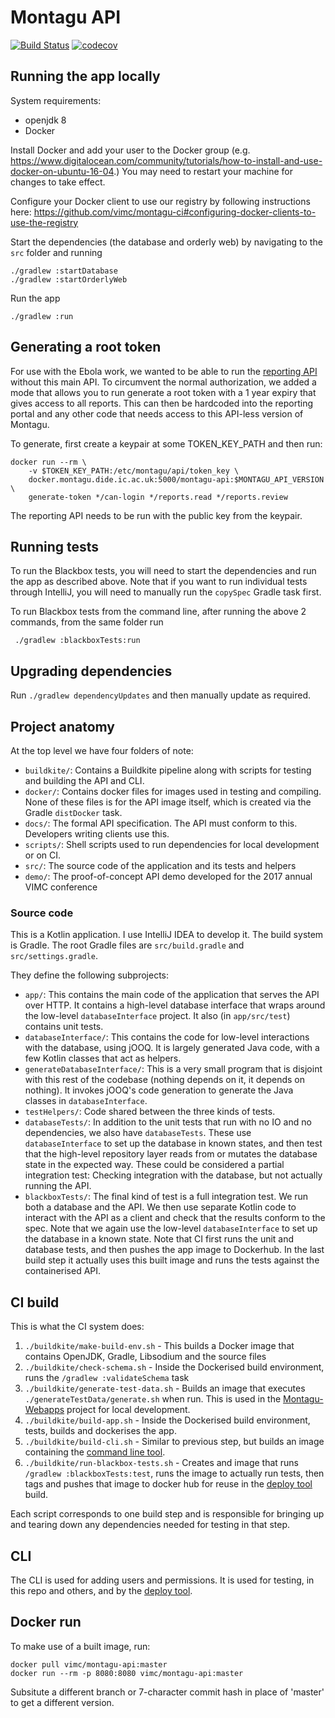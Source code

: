 # Montagu API

[![Build Status](https://badge.buildkite.com/172ef7d0efc887cb5810989791106d1741337d407ada9c97dc.svg?branch=master)](https://buildkite.com/mrc-ide/montagu-api)
[![codecov](https://codecov.io/gh/vimc/montagu-api/branch/master/graph/badge.svg)](https://codecov.io/gh/vimc/montagu-api)

## Running the app locally
System requirements:
* openjdk 8
* Docker

Install Docker and add your user to the Docker group (e.g. https://www.digitalocean.com/community/tutorials/how-to-install-and-use-docker-on-ubuntu-16-04.) You may need to restart your machine for changes to take effect.

Configure your Docker client to use our registry by following instructions here:
https://github.com/vimc/montagu-ci#configuring-docker-clients-to-use-the-registry

Start the dependencies (the database and orderly web) by navigating to the `src` folder and running

    ./gradlew :startDatabase
    ./gradlew :startOrderlyWeb

Run the app

    ./gradlew :run
   
## Generating a root token
For use with the Ebola work, we wanted to be able to run the [reporting API](https://github.com/vimc/montagu-reporting-api)
without this main API. To circumvent the normal authorization, we added a mode
that allows you to run generate a root token with a 1 year expiry that gives 
access to all reports. This can then be hardcoded into the reporting portal and
any other code that needs access to this API-less version of Montagu.

To generate, first create a keypair at some TOKEN_KEY_PATH and then run:

```
docker run --rm \
    -v $TOKEN_KEY_PATH:/etc/montagu/api/token_key \
    docker.montagu.dide.ic.ac.uk:5000/montagu-api:$MONTAGU_API_VERSION \
    generate-token */can-login */reports.read */reports.review
```

The reporting API needs to be run with the public key from the keypair.

## Running tests
To run the Blackbox tests, you will need to start the dependencies and run the app as described above.
 Note that if you want to run individual tests through IntelliJ, you will need to manually run the `copySpec` Gradle task first.

To run Blackbox tests from the command line, after running the above 2 commands, from the same folder run

     ./gradlew :blackboxTests:run

## Upgrading dependencies
Run `./gradlew dependencyUpdates` and then manually update as required.

## Project anatomy
At the top level we have four folders of note:
* `buildkite/`: Contains a Buildkite pipeline along with scripts for testing and building the API and CLI.
* `docker/`: Contains docker files for images used in testing and compiling. None of these files is for the API
image itself, which is created via the Gradle `distDocker` task.
* `docs/`: The formal API specification. The API must conform to this. Developers writing clients use this.
* `scripts/`: Shell scripts used to run dependencies for local development or on CI.
* `src/`: The source code of the application and its tests and helpers
* `demo/`: The proof-of-concept API demo developed for the 2017 annual VIMC conference

### Source code
This is a Kotlin application. I use IntelliJ IDEA to develop it. The build system is Gradle. The root Gradle files are `src/build.gradle` and `src/settings.gradle`.

They define the following subprojects:
* `app/`: This contains the main code of the application that serves the API over HTTP. It contains a high-level database interface that wraps around the low-level `databaseInterface` project. It also (in `app/src/test`) contains unit tests.
* `databaseInterface/`: This contains the code for low-level interactions with the database, using jOOQ. It is largely generated Java code, with a few Kotlin classes that act as helpers.
* `generateDatabaseInterface/`: This is a very small program that is disjoint with this rest of the codebase (nothing depends on it, it depends on nothing). It invokes jOOQ's code generation to generate the Java classes in `databaseInterface`.
* `testHelpers/`: Code shared between the three kinds of tests.
* `databaseTests/`: In addition to the unit tests that run with no IO and no dependencies, we also have `databaseTests`. These use `databaseInterface` to set up the database in known states, and then test that the high-level repository layer 
 reads from or mutates the database state in the expected way. These could be considered a partial integration test: Checking integration with the database, but not actually running the API.
* `blackboxTests/`: The final kind of test is a full integration test. We run both a database and the API. We then use separate Kotlin code to interact with the API as a client and check that the results conform to the spec.
 Note that we again use the low-level `databaseInterface` to set up the database in a known state. Note that CI first runs the unit and database tests, and then pushes the app image to Dockerhub.
  In the last build step it actually uses this built image and runs the tests against the containerised API.

## CI build
This is what the CI system does:

1. `./buildkite/make-build-env.sh` - This builds a Docker image that contains OpenJDK, Gradle, Libsodium and the source files
1. `./buildkite/check-schema.sh` - Inside the Dockerised build environment, runs the `/gradlew :validateSchema` task
1. `./buildkite/generate-test-data.sh` - Builds an image that executes `./generateTestData/generate.sh` when run. This is used 
in the [Montagu-Webapps](https://github.com/vimc/montagu-webapps/) project for local development. 
1. `./buildkite/build-app.sh` - Inside the Dockerised build environment, tests, builds and dockerises the app.
1. `./buildkite/build-cli.sh` - Similar to previous step, but builds an image containing the [command line tool](#CLI).
1. `./buildkite/run-blackbox-tests.sh` - Creates and image that runs `/gradlew :blackboxTests:test`, 
runs the image to actually run tests, then tags and pushes that image to docker hub for reuse in the
 [deploy tool](https://github.com/vimc/montagu/) build.           
 
Each script corresponds to one build step and is responsible for bringing up and tearing down any dependencies needed 
for testing in that step.  
 
## CLI
The CLI is used for adding users and permissions. It is used for testing, in this repo and others, and by the 
[deploy tool](https://github.com/vimc/montagu/). 

## Docker run
To make use of a built image, run:

    docker pull vimc/montagu-api:master
    docker run --rm -p 8080:8080 vimc/montagu-api:master

Subsitute a different branch or 7-character commit hash in place of 'master' to get a different version.


